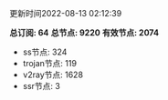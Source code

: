 更新时间2022-08-13 02:12:39

**总订阅: 64**
**总节点: 9220**
**有效节点: 2074**
- ss节点: 324
- trojan节点: 119
- v2ray节点: 1628
- ssr节点: 3
